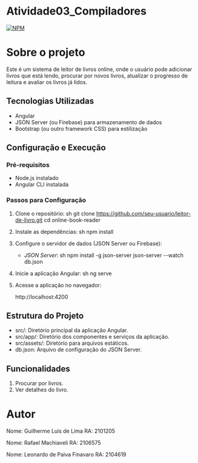 # Atividade03_Compiladores
 
[![NPM](https://img.shields.io/npm/l/react)](https://github.com/LeonardoFinavaro/Atividade03_Compiladores/blob/main/LICENSE) 

# Sobre o projeto

Este é um sistema de leitor de livros online, onde o usuário pode adicionar livros que está lendo, procurar por novos livros, atualizar o progresso de leitura e avaliar os livros já lidos.

## Tecnologias Utilizadas
- Angular
- JSON Server (ou Firebase) para armazenamento de dados
- Bootstrap (ou outro framework CSS) para estilização

## Configuração e Execução

### Pré-requisitos
- Node.js instalado
- Angular CLI instalada

### Passos para Configuração
1. Clone o repositório:
   sh
   git clone https://github.com/seu-usuario/leitor-de-livro.git
   cd online-book-reader
   

2. Instale as dependências:
   sh
   npm install
   

3. Configure o servidor de dados (JSON Server ou Firebase):
   - *JSON Server*:
     sh
     npm install -g json-server
     json-server --watch db.json

4. Inicie a aplicação Angular:
   sh
   ng serve
   

5. Acesse a aplicação no navegador:
   
   http://localhost:4200
   

## Estrutura do Projeto
- src/: Diretório principal da aplicação Angular.
- src/app/: Diretório dos componentes e serviços da aplicação.
- src/assets/: Diretório para arquivos estáticos.
- db.json: Arquivo de configuração do JSON Server.

## Funcionalidades
1. Procurar por livros.
2. Ver detalhes do livro.
   
# Autor

Nome: Guilherme Luis de Lima
RA: 2101205

Nome:  Rafael Machiaveli 
RA: 2106575

Nome: Leonardo de Paiva Finavaro
RA: 2104619
